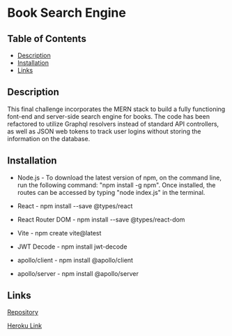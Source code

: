 # Book Search Engine

## Table of Contents
- [Description](#description)
- [Installation](#installation)
- [Links](#links)    

## Description

  This final challenge incorporates the MERN stack to build a fully functioning font-end and server-side search engine for books. The code has been refactored to utilize Graphql resolvers instead of standard API controllers, as well as JSON web tokens to track user logins without storing the information on the database. 

## Installation

- Node.js - To download the latest version of npm, on the command line, run the following command: 
"npm install -g npm". Once installed, the routes can be accessed by typing "node index.js" in the terminal. 

- React - npm install --save @types/react

- React Router DOM - npm install --save @types/react-dom

- Vite - npm create vite@latest

- JWT Decode - npm install jwt-decode

- apollo/client - npm install @apollo/client
- apollo/server - npm install @apollo/server




## Links

[Repository](https://github.com/pb1983/Book-Search_Engine)

[Heroku Link]()